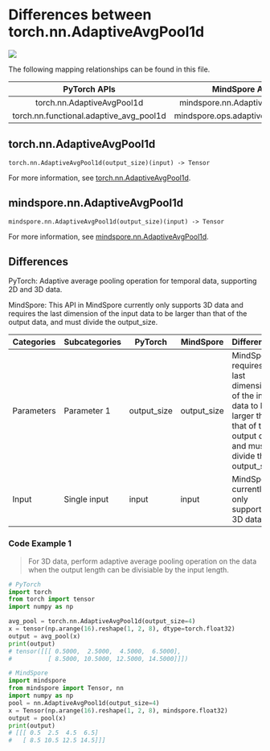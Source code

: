 # Differences between torch.nn.AdaptiveAvgPool1d

<a href="https://gitee.com/mindspore/docs/blob/master/docs/mindspore/source_en/note/api_mapping/pytorch_diff/AdaptiveAvgPool1d.md" target="_blank"><img src="https://mindspore-website.obs.cn-north-4.myhuaweicloud.com/website-images/master/resource/_static/logo_source_en.png"></a>

The following mapping relationships can be found in this file.

|     PyTorch APIs      |      MindSpore APIs       |
| :-------------------: | :-----------------------: |
| torch.nn.AdaptiveAvgPool1d | mindspore.nn.AdaptiveAvgPool1d |
| torch.nn.functional.adaptive_avg_pool1d | mindspore.ops.adaptive_avg_pool1d |

## torch.nn.AdaptiveAvgPool1d

```text
torch.nn.AdaptiveAvgPool1d(output_size)(input) -> Tensor
```

For more information, see [torch.nn.AdaptiveAvgPool1d](https://pytorch.org/docs/1.8.1/generated/torch.nn.AdaptiveAvgPool1d.html).

## mindspore.nn.AdaptiveAvgPool1d

```text
mindspore.nn.AdaptiveAvgPool1d(output_size)(input) -> Tensor
```

For more information, see [mindspore.nn.AdaptiveAvgPool1d](https://www.mindspore.cn/docs/en/master/api_python/nn/mindspore.nn.AdaptiveAvgPool1d.html).

## Differences

PyTorch: Adaptive average pooling operation for temporal data, supporting 2D and 3D data.

MindSpore: This API in MindSpore currently only supports 3D data and requires the last dimension of the input data to be larger than that of the output data, and must divide the output_size.

| Categories | Subcategories| PyTorch | MindSpore |Differences |
| ---- | ----- | ------- | --------- |------------------ |
|Parameters | Parameter 1 | output_size | output_size | MindSpore requires the last dimension of the input data to be larger than that of the output data, and must divide the output_size. |
|Input | Single input | input | input | MindSpore currently only supports 3D data |

### Code Example 1

> For 3D data, perform adaptive average pooling operation on the data when the output length can be divisiable by the input length.

```python
# PyTorch
import torch
from torch import tensor
import numpy as np

avg_pool = torch.nn.AdaptiveAvgPool1d(output_size=4)
x = tensor(np.arange(16).reshape(1, 2, 8), dtype=torch.float32)
output = avg_pool(x)
print(output)
# tensor([[[ 0.5000,  2.5000,  4.5000,  6.5000],
#          [ 8.5000, 10.5000, 12.5000, 14.5000]]])

# MindSpore
import mindspore
from mindspore import Tensor, nn
import numpy as np
pool = nn.AdaptiveAvgPool1d(output_size=4)
x = Tensor(np.arange(16).reshape(1, 2, 8), mindspore.float32)
output = pool(x)
print(output)
# [[[ 0.5  2.5  4.5  6.5]
#   [ 8.5 10.5 12.5 14.5]]]
```
